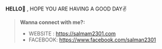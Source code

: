 **HELLO👋** , HOPE YOU ARE HAVING A GOOD DAY✌

> **Wanna connect with me?:**
> - WEBSITE : https://salmam2301.com
> - FACEBOOK: https://www.facebook.com/salman2301

